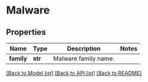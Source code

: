 # Malware


## Properties
Name | Type | Description | Notes
------------ | ------------- | ------------- | -------------
**family** | **str** | Malware family name. | 

[[Back to Model list]](../README.md#documentation-for-models) [[Back to API list]](../README.md#documentation-for-api-endpoints) [[Back to README]](../README.md)


